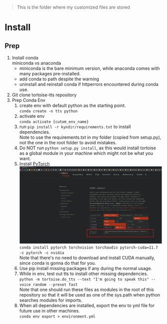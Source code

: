 > This is the folder where my customized files are stored

# Install

## Prep

1. Install conda<br>
    miniconda vs anaconda<br>
    - miniconda is the bare minimum version, while anaconda comes with many packages pre-installed.
    - add conda to path despite the warning
    - uninstall and reinstall conda if httperrors encountered during conda use.
2. Git clone tortoise-tts repository <br>
3. Prep Conda Env<br>
    1. create env with default python as the starting point.<br>
        `conda create -n tts python`
    2. activate env<br>
        `conda activate {cutom_env_name}`
    3. run `pip install -r kyndir/requirements.txt` to install dependencies.<br>
        Note to use the requirements.txt in my folder (copied from setup.py), not the one in the root folder to avoid mistakes.
    4. Do NOT run `python setup.py install`, as this would install tortoise as a global module in your machine which might not be what you want.
    5. Install [PyTorch](https://pytorch.org/get-started/locally/)<br>
    ![pytorch_install](pics/pytorch_install.png)<br>
    `conda install pytorch torchvision torchaudio pytorch-cuda=11.7 -c pytorch -c nvidia`<br>
    Note that there's no need to download and install CUDA manually, since conda is gonna do that for you.
    6. Use pip install missing packages if any during the normal usage.
    7. While in env, test out tts to install other missing dependencies.<br>
    `python -m tortoise.do_tts --text "I'm going to speak this" --voice random --preset fast`<br>
    Note that one should run these files as modules in the root of this repository so that it will be used as one of the sys.path when python searches modules for imports.
    1. When all dependencies are installed, export the env to yml file for future use in other machines.<br>
        `conda env export > environment.yml`
